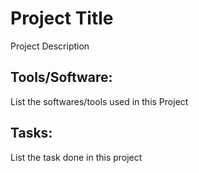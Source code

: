 # Project Title

Project Description

## Tools/Software:

List the softwares/tools used in this Project

## Tasks:

List the task done in this project
